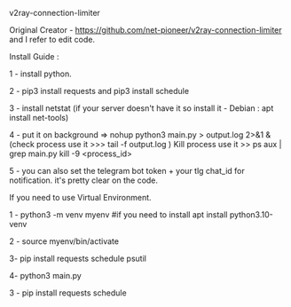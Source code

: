 v2ray-connection-limiter

Original Creator - https://github.com/net-pioneer/v2ray-connection-limiter and I refer to edit code.

Install Guide :

1 - install python.

2 - pip3 install requests and pip3 install schedule

3 - install netstat (if your server doesn't have it so install it - Debian : apt install net-tools)

4 - put it on background => nohup python3 main.py > output.log 2>&1 &   
(check process use it >>> tail -f output.log )
Kill process use it >> ps aux | grep main.py
                       kill -9 <process_id>
                       
5 - you can also set the telegram bot token + your tlg chat_id for notification. it's pretty clear on the code.

If you need to use Virtual Environment.

1 - python3 -m venv myenv  #if you need to install apt install python3.10-venv

2 - source myenv/bin/activate

3- pip install requests schedule psutil

4- python3 main.py

3 - pip install requests schedule

